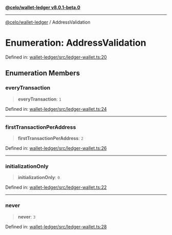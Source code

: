 [**@celo/wallet-ledger v8.0.1-beta.0**](../README.md)

***

[@celo/wallet-ledger](../README.md) / AddressValidation

# Enumeration: AddressValidation

Defined in: [wallet-ledger/src/ledger-wallet.ts:20](https://github.com/celo-org/developer-tooling/blob/master/packages/sdk/wallets/wallet-ledger/src/ledger-wallet.ts#L20)

## Enumeration Members

### everyTransaction

> **everyTransaction**: `1`

Defined in: [wallet-ledger/src/ledger-wallet.ts:24](https://github.com/celo-org/developer-tooling/blob/master/packages/sdk/wallets/wallet-ledger/src/ledger-wallet.ts#L24)

***

### firstTransactionPerAddress

> **firstTransactionPerAddress**: `2`

Defined in: [wallet-ledger/src/ledger-wallet.ts:26](https://github.com/celo-org/developer-tooling/blob/master/packages/sdk/wallets/wallet-ledger/src/ledger-wallet.ts#L26)

***

### initializationOnly

> **initializationOnly**: `0`

Defined in: [wallet-ledger/src/ledger-wallet.ts:22](https://github.com/celo-org/developer-tooling/blob/master/packages/sdk/wallets/wallet-ledger/src/ledger-wallet.ts#L22)

***

### never

> **never**: `3`

Defined in: [wallet-ledger/src/ledger-wallet.ts:28](https://github.com/celo-org/developer-tooling/blob/master/packages/sdk/wallets/wallet-ledger/src/ledger-wallet.ts#L28)
